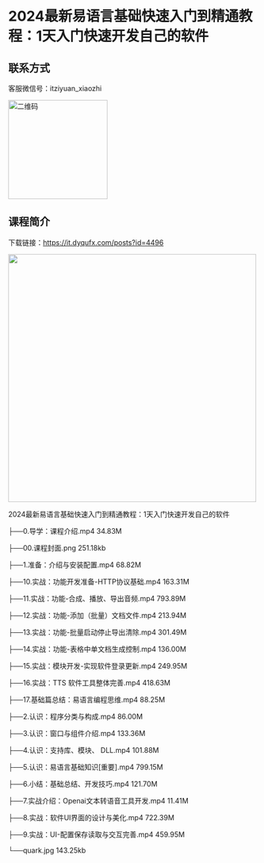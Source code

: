 # 2024最新易语言基础快速入门到精通教程：1天入门快速开发自己的软件

## 联系方式

客服微信号：itziyuan_xiaozhi

<img src="https://ziyuanyun.oss-cn-guangzhou.aliyuncs.com/common/20240614073449/666b82192834a.jpg" width="200" height="200" alt="二维码">

## 课程简介

下载链接：https://it.dyqufx.com/posts?id=4496

<img src="https://ziyuanyun.oss-cn-guangzhou.aliyuncs.com/yun/20241010073020/6707120c02f4e.jpg" width="500" alt="">

  

 2024最新易语言基础快速入门到精通教程：1天入门快速开发自己的软件

 ├──0.导学：课程介绍.mp4 34.83M

 ├──00.课程封面.png 251.18kb

 ├──1.准备：介绍与安装配置.mp4 68.82M

 ├──10.实战：功能开发准备-HTTP协议基础.mp4 163.31M

 ├──11.实战：功能-合成、播放、导出音频.mp4 793.89M

 ├──12.实战：功能-添加（批量）文档文件.mp4 213.94M

 ├──13.实战：功能-批量启动停止导出清除.mp4 301.49M

 ├──14.实战：功能-表格中单文档生成控制.mp4 136.00M

 ├──15.实战：模块开发-实现软件登录更新.mp4 249.95M

 ├──16.实战：TTS 软件工具整体完善.mp4 418.63M

 ├──17.基础篇总结：易语言编程思维.mp4 88.25M

 ├──2.认识：程序分类与构成.mp4 86.00M

 ├──3.认识：窗口与组件介绍.mp4 133.36M

 ├──4.认识：支持库、模块、 DLL.mp4 101.88M

 ├──5.认识：易语言基础知识[重要].mp4 799.15M

 ├──6.小结：基础总结、开发技巧.mp4 121.70M

 ├──7.实战介绍：Openai文本转语音工具开发.mp4 11.41M

 ├──8.实战：软件UI界面的设计与美化.mp4 722.39M

 ├──9.实战：UI-配置保存读取与交互完善.mp4 459.95M

 └──quark.jpg 143.25kb

  